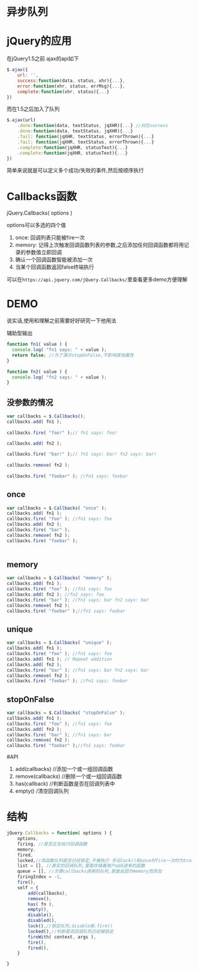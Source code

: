 # 异步队列

# jQuery的应用

在jQuery1.5之前 ajax的api如下

```javascript
$.ajax({
    url: '',
    success:function(data, status, xhr){...},
    error:function(xhr, status, errMsg){...},
    complete:function(xhr, status){...}
})
```

而在1.5之后加入了队列

```javascript
$.ajax(url)
    .done:function(data, textStatus, jqXHR){...} //对应success
    .done:function(data, textStatus, jqXHR){...}
    .fail: function(jqXHR, textStatus, errorThrown){...} 
    .fail: function(jqXHR, textStatus, errorThrown){...}
    .complete:function(jqXHR, statusText){...}
    .complete:function(jqXHR, statusText){...}
})
```

简单来说就是可以定义多个成功/失败的事件,然后按顺序执行

# Callbacks函数

jQuery.Callbacks( options )

options可以多选的四个值

1. once: 回调列表只能被fire一次
2. memory: 记得上次触发回调函数列表的参数,之后添加任何回调函数都将用记录的参数值立即回调
3. 确认一个回调函数智能被添加一次
4. 当某个回调函数返回false终端执行

可以在`https://api.jquery.com/jQuery.Callbacks/`里查看更多demo方便理解


# DEMO

说实话,使用和理解之前需要好好研究一下他用法

辅助型输出

```javascript
function fn1( value ) {
  console.log( "fn1 says: " + value );
  return false; //为了演示stopOnFalse,不影响其他属性
}
 
function fn2( value ) {
  console.log( "fn2 says: " + value );
}
```

## 没参数的情况

```javascript
var callbacks = $.Callbacks();
callbacks.add( fn1 );
 
callbacks.fire( "foo!" );// fn1 says: foo!
 
callbacks.add( fn2 );

callbacks.fire( "bar!" );// fn1 says: bar! fn2 says: bar!
 
callbacks.remove( fn2 );
 
callbacks.fire( "foobar" ); //fn1 says: foobar
```

## once

```javascript
var callbacks = $.Callbacks( "once" );
callbacks.add( fn1 );
callbacks.fire( "foo" ); //fn1 says: foo
callbacks.add( fn2 );
callbacks.fire( "bar" );
callbacks.remove( fn2 );
callbacks.fire( "foobar" );
 
```

## memory

```javascript
var callbacks = $.Callbacks( "memory" );
callbacks.add( fn1 );
callbacks.fire( "foo" ); //fn1 says: foo
callbacks.add( fn2 ); //fn2 says: foo
callbacks.fire( "bar" ); //fn1 says: bar fn2 says: bar
callbacks.remove( fn2 ); 
callbacks.fire( "foobar" );//fn1 says: foobar
```

## unique

```javascript
var callbacks = $.Callbacks( "unique" );
callbacks.add( fn1 );
callbacks.fire( "foo" ); //fn1 says: foo
callbacks.add( fn1 ); // Repeat addition
callbacks.add( fn2 );
callbacks.fire( "bar" ); //fn1 says: bar fn2 says: bar
callbacks.remove( fn2 );
callbacks.fire( "foobar" ); //fn1 says: foobar
```

## stopOnFalse

```javascript
var callbacks = $.Callbacks( "stopOnFalse" );
callbacks.add( fn1 );
callbacks.fire( "foo" ); //fn1 says: foo
callbacks.add( fn2 );
callbacks.fire( "bar" ); //fn1 says: bar
callbacks.remove( fn2 );
callbacks.fire( "foobar" );//fn1 says: foobar
```

#API

1. add(callbacks) //添加一个或一组回调函数
2. remove(callbacks) //删除一个或一组回调函数
3. has(callback) //判断函数是否在回调列表中
4. empty() /清空回调队列

# 结构

```javascript
jQuery.Callbacks = function( options ) {
    options,
    firing, //是否正在执行回调函数
    memory,
    fired,
    locked,//改函数队列是否已经锁定,不被执行 手动lock()和once时fire一次时为true
    list = [], //真实的回调队列,里面存储着用户add进来的函数
    queue = [], //方便callbacks调用的队列,里面会因为memory而添加
    firingIndex = -1,
    fire(),
    self = {
        add(callbacks),
        remove(),
        has( fn ),
        empty(),
        disable(),
        disabled(),
        lock(),//锁定队列,disable掉.fire()
        locked(),//判断是否回调队列已经被锁定
        fireWith( context, args ),
        fire(),
        fired(),
    }

}
```
